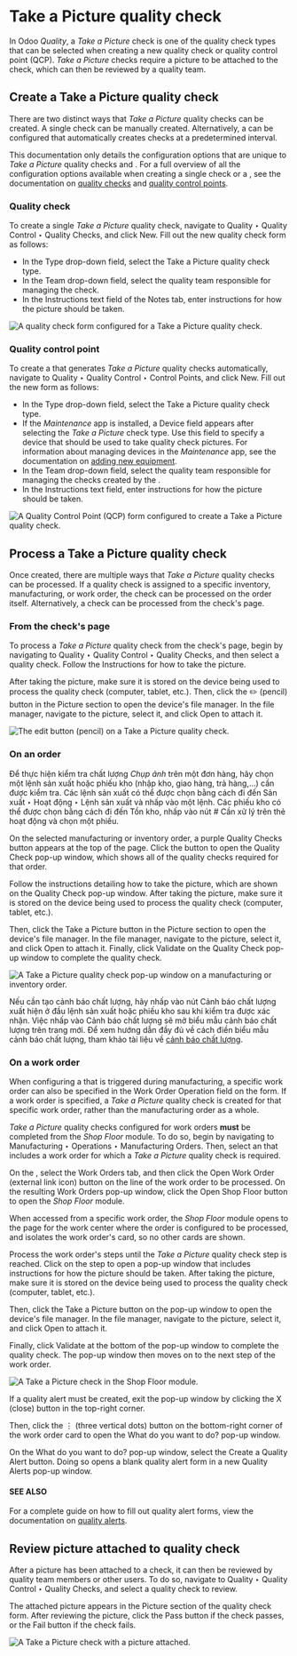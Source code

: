 # Take a Picture quality check

In Odoo *Quality*, a *Take a Picture* check is one of the quality check types that can be selected
when creating a new quality check or quality control point (QCP). *Take a Picture* checks require a
picture to be attached to the check, which can then be reviewed by a quality team.

## Create a Take a Picture quality check

There are two distinct ways that *Take a Picture* quality checks can be created. A single check can
be manually created. Alternatively, a  can be configured that automatically creates checks at a
predetermined interval.

This documentation only details the configuration options that are unique to *Take a Picture*
quality checks and . For a full overview of all the configuration options available when
creating a single check or a , see the documentation on [quality checks](../quality_management/quality_checks.md#quality-quality-management-quality-checks) and [quality control points](../quality_management/quality_control_points.md#quality-quality-management-quality-control-points).

### Quality check

To create a single *Take a Picture* quality check, navigate to Quality ‣ Quality
Control ‣ Quality Checks, and click New. Fill out the new quality check form as
follows:

- In the Type drop-down field, select the Take a Picture quality check type.
- In the Team drop-down field, select the quality team responsible for managing the
  check.
- In the Instructions text field of the Notes tab, enter instructions for
  how the picture should be taken.

![A quality check form configured for a Take a Picture quality check.](picture_check/picture-check-form.png)

### Quality control point

To create a  that generates *Take a Picture* quality checks automatically, navigate to
Quality ‣ Quality Control ‣ Control Points, and click New. Fill out
the new  form as follows:

- In the Type drop-down field, select the Take a Picture quality check type.
- If the *Maintenance* app is installed, a Device field appears after selecting the
  *Take a Picture* check type. Use this field to specify a device that should be used to take
  quality check pictures. For information about managing devices in the *Maintenance* app, see the
  documentation on [adding new equipment](../../maintenance/add_new_equipment.md#maintenance-equipment-management-add-new-equipment).
- In the Team drop-down field, select the quality team responsible for managing the
  checks created by the .
- In the Instructions text field, enter instructions for how the picture should be
  taken.

![A Quality Control Point (QCP) form configured to create a Take a Picture quality check.](picture_check/picture-qcp-form.png)

## Process a Take a Picture quality check

Once created, there are multiple ways that *Take a Picture* quality checks can be processed. If a
quality check is assigned to a specific inventory, manufacturing, or work order, the check can be
processed on the order itself. Alternatively, a check can be processed from the check's page.

### From the check's page

To process a *Take a Picture* quality check from the check's page, begin by navigating to
Quality ‣ Quality Control ‣ Quality Checks, and then select a quality check.
Follow the Instructions for how to take the picture.

After taking the picture, make sure it is stored on the device being used to process the quality
check (computer, tablet, etc.). Then, click the ✏️ (pencil) button in the
Picture section to open the device's file manager. In the file manager, navigate to the
picture, select it, and click Open to attach it.

![The edit button (pencil) on a Take a Picture quality check.](picture_check/picture-edit-button.png)

### On an order

Để thực hiện kiểm tra chất lượng *Chụp ảnh* trên một đơn hàng, hãy chọn một lệnh sản xuất hoặc phiếu kho (nhập kho, giao hàng, trả hàng,...) cần được kiểm tra. Các lệnh sản xuất có thể được chọn bằng cách đi đến Sản xuất ‣ Hoạt động ‣ Lệnh sản xuất và nhấp vào một lệnh. Các phiếu kho có thể được chọn bằng cách đi đến Tồn kho, nhấp vào nút # Cần xử lý trên thẻ hoạt động và chọn một phiếu.

On the selected manufacturing or inventory order, a purple Quality Checks button appears
at the top of the page. Click the button to open the Quality Check pop-up window, which
shows all of the quality checks required for that order.

Follow the instructions detailing how to take the picture, which are shown on the Quality
Check pop-up window. After taking the picture, make sure it is stored on the device being used to
process the quality check (computer, tablet, etc.).

Then, click the Take a Picture button in the Picture section to open the
device's file manager. In the file manager, navigate to the picture, select it, and click
Open to attach it. Finally, click Validate on the Quality Check
pop-up window to complete the quality check.

![A Take a Picture quality check pop-up window on a manufacturing or inventory order.](picture_check/picture-check-pop-up.png)

Nếu cần tạo cảnh báo chất lượng, hãy nhấp vào nút Cảnh báo chất lượng xuất hiện ở đầu lệnh sản xuất hoặc phiếu kho sau khi kiểm tra được xác nhận. Việc nhấp vào Cảnh báo chất lượng sẽ mở biểu mẫu cảnh báo chất lượng trên trang mới. Để xem hướng dẫn đầy đủ về cách điền biểu mẫu cảnh báo chất lượng, tham khảo tài liệu về [cảnh báo chất lượng](../quality_management/quality_alerts.md#quality-quality-management-quality-alerts).

### On a work order

When configuring a  that is triggered during manufacturing, a specific work order can also be
specified in the Work Order Operation field on the  form. If a work order is
specified, a *Take a Picture* quality check is created for that specific work order, rather than the
manufacturing order as a whole.

*Take a Picture* quality checks configured for work orders **must** be completed from the *Shop
Floor* module. To do so, begin by navigating to Manufacturing ‣ Operations ‣
Manufacturing Orders. Then, select an  that includes a work order for which a *Take a Picture*
quality check is required.

On the , select the Work Orders tab, and then click the Open Work Order
(external link icon) button on the line of the work order to be processed. On the resulting
Work Orders pop-up window, click the Open Shop Floor button to open the
*Shop Floor* module.

When accessed from a specific work order, the *Shop Floor* module opens to the page for the work
center where the order is configured to be processed, and isolates the work order's card, so no
other cards are shown.

Process the work order's steps until the *Take a Picture* quality check step is reached. Click on
the step to open a pop-up window that includes instructions for how the picture should be taken.
After taking the picture, make sure it is stored on the device being used to process the quality
check (computer, tablet, etc.).

Then, click the Take a Picture button on the pop-up window to open the device's file
manager. In the file manager, navigate to the picture, select it, and click Open to
attach it.

Finally, click Validate at the bottom of the pop-up window to complete the quality
check. The pop-up window then moves on to the next step of the work order.

![A Take a Picture check in the Shop Floor module.](picture_check/picture-check-shop-floor.png)

If a quality alert must be created, exit the pop-up window by clicking the X (close)
button in the top-right corner.

Then, click the ⋮ (three vertical dots) button on the bottom-right corner of the work
order card to open the What do you want to do? pop-up window.

On the What do you want to do? pop-up window, select the Create a Quality
Alert button. Doing so opens a blank quality alert form in a new Quality Alerts pop-up
window.

#### SEE ALSO
For a complete guide on how to fill out quality alert forms, view the documentation on
[quality alerts](../quality_management/quality_alerts.md).

## Review picture attached to quality check

After a picture has been attached to a check, it can then be reviewed by quality team members or
other users. To do so, navigate to Quality ‣ Quality Control ‣ Quality Checks,
and select a quality check to review.

The attached picture appears in the Picture section of the quality check form. After
reviewing the picture, click the Pass button if the check passes, or the
Fail button if the check fails.

![A Take a Picture check with a picture attached.](picture_check/review-picture-check.png)

